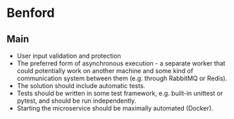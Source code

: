 # Benford
 
 
## Main

* User input validation and protection
* The preferred form of asynchronous execution - a separate worker that could potentially work on another machine 
and some kind of communication system between them (e.g. through RabbitMQ or Redis).
* The solution should include automatic tests.
* Tests should be written in some test framework, e.g. built-in unittest or pytest, and should be run independently.
* Starting the microservice should be maximally automated (Docker).

